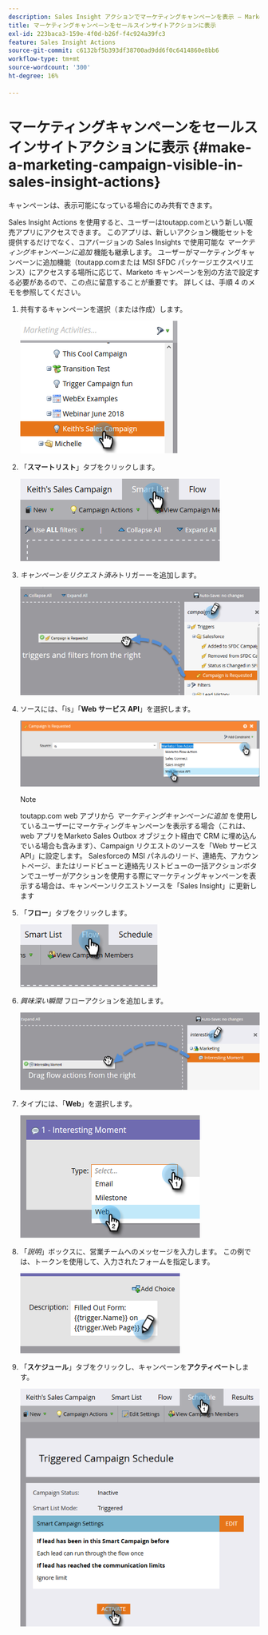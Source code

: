 ```yaml
---
description: Sales Insight アクションでマーケティングキャンペーンを表示 – Marketo ドキュメント – 製品ドキュメント
title: マーケティングキャンペーンをセールスインサイトアクションに表示
exl-id: 223baca3-159e-4f0d-b26f-f4c924a39fc3
feature: Sales Insight Actions
source-git-commit: c6132bf5b393df38700ad9dd6f0c6414860e8bb6
workflow-type: tm+mt
source-wordcount: '300'
ht-degree: 16%

---
```


# マーケティングキャンペーンをセールスインサイトアクションに表示 {#make-a-marketing-campaign-visible-in-sales-insight-actions}

キャンペーンは、表示可能になっている場合にのみ共有できます。

Sales Insight Actions を使用すると、ユーザーはtoutapp.comという新しい販売アプリにアクセスできます。 このアプリは、新しいアクション機能セットを提供するだけでなく、コアバージョンの Sales Insights で使用可能な _マーケティングキャンペーンに追加_ 機能も継承します。 ユーザーがマーケティングキャンペーンに追加機能（toutapp.comまたは MSI SFDC パッケージエクスペリエンス）にアクセスする場所に応じて、Marketo キャンペーンを別の方法で設定する必要があるので、この点に留意することが重要です。 詳しくは、手順 4 のメモを参照してください。

1. 共有するキャンペーンを選択（または作成）します。

   ![](assets/make-a-marketing-campaign-visible-sia-1.png)

1. 「**スマートリスト**」タブをクリックします。

   ![](assets/make-a-marketing-campaign-visible-sia-2.png)

1. _キャンペーンをリクエスト済み_&#x200B;トリガーーを追加します。

   ![](assets/make-a-marketing-campaign-visible-sia-3.png)

1. ソースには、「is」「**Web サービス API**」を選択します。

   ![](assets/make-a-marketing-campaign-visible-sia-4.png)

   >[!NOTE]
   >
   >toutapp.com web アプリから _マーケティングキャンペーンに追加_ を使用しているユーザーにマーケティングキャンペーンを表示する場合（これは、web アプリをMarketo Sales Outbox オブジェクト経由で CRM に埋め込んでいる場合も含みます）、Campaign リクエストのソースを「Web サービス API」に設定します。 Salesforceの MSI パネルのリード、連絡先、アカウントページ、またはリードビューと連絡先リストビューの一括アクションボタンでユーザーがアクションを使用する際にマーケティングキャンペーンを表示する場合は、キャンペーンリクエストソースを「Sales Insight」に更新します

1. 「**フロー**」タブをクリックします。

   ![](assets/make-a-marketing-campaign-visible-sia-5.png)

1. _興味深い瞬間_ フローアクションを追加します。

   ![](assets/make-a-marketing-campaign-visible-sia-6.png)

1. タイプには、「**Web**」を選択します。

   ![](assets/make-a-marketing-campaign-visible-sia-7.png)

1. 「_説明_」ボックスに、営業チームへのメッセージを入力します。 この例では、トークンを使用して、入力されたフォームを指定します。

   ![](assets/make-a-marketing-campaign-visible-sia-8.png)

1. 「**スケジュール**」タブをクリックし、キャンペーンを&#x200B;**アクティベート**&#x200B;します。

   ![](assets/make-a-marketing-campaign-visible-sia-9.png)
